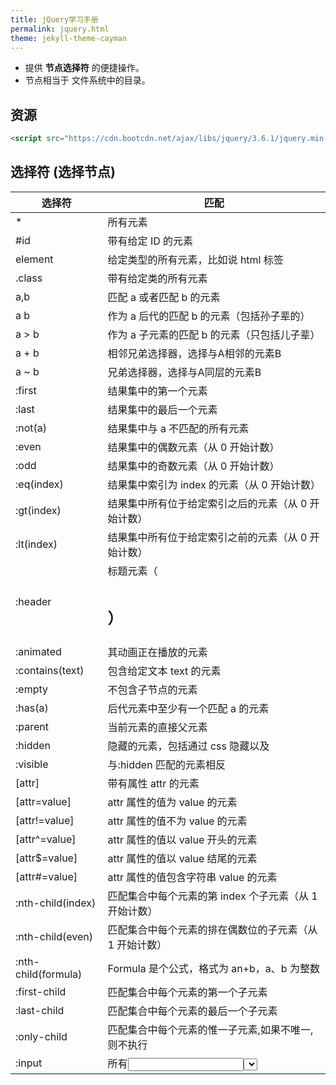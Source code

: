 ```yaml
---
title: jQuery学习手册
permalink: jquery.html
theme: jekyll-theme-cayman
---
```


- 提供 **节点选择符** 的便捷操作。
- 节点相当于 文件系统中的目录。 

## 资源

```html
<script src="https://cdn.bootcdn.net/ajax/libs/jquery/3.6.1/jquery.min.js"></script>
```

## 选择符 (选择节点)

   | 选择符              | 匹配                                                     |
   |----------------------|-------------------------------------------------|
   | *                   | 所有元素                                                 |
   | #id                 | 带有给定 ID 的元素                                       |
   | element             | 给定类型的所有元素，比如说 html 标签                     |
   | .class              | 带有给定类的所有元素                                     |
   | a,b                 | 匹配 a 或者匹配 b 的元素                                 |
   | a b                 | 作为 a 后代的匹配 b 的元素（包括孙子辈的）               |
   | a > b               | 作为 a 子元素的匹配 b 的元素（只包括儿子辈）             |
   | a + b               | 相邻兄弟选择器，选择与A相邻的元素B            |
   | a ~ b               | 兄弟选择器，选择与A同层的元素B  |
   | :first              | 结果集中的第一个元素                                     |
   | :last               | 结果集中的最后一个元素                                   |
   | :not(a)             | 结果集中与 a 不匹配的所有元素                            |
   | :even               | 结果集中的偶数元素（从 0 开始计数）                      |
   | :odd                | 结果集中的奇数元素（从 0 开始计数）                      |
   | :eq(index)          | 结果集中索引为 index 的元素（从 0 开始计数）             |
   | :gt(index)          | 结果集中所有位于给定索引之后的元素（从 0 开始计数）      |
   | :lt(index)          | 结果集中所有位于给定索引之前的元素（从 0 开始计数）      |
   | :header            | 标题元素（<h1><h2>）                                     |
   | :animated          | 其动画正在播放的元素                                     |
   | :contains(text)    | 包含给定文本 text 的元素                                 |
   | :empty              | 不包含子节点的元素                                       |
   | :has(a)             | 后代元素中至少有一个匹配 a 的元素                        |
   | :parent             | 当前元素的直接父元素                                     |
   | :hidden             | 隐藏的元素，包括通过 css 隐藏以及<input type="hidden" /> |
   | :visible            | 与:hidden 匹配的元素相反                                |
   | [attr]              | 带有属性 attr 的元素                                     |
   | [attr=value]        | attr 属性的值为 value 的元素                             |
   | [attr!=value]       | attr 属性的值不为 value 的元素                           |
   | [attr^=value]       | attr 属性的值以 value 开头的元素                         |
   | [attr$=value]       | attr 属性的值以 value 结尾的元素                         |
   | [attr#=value]       | attr 属性的值包含字符串 value 的元素                     |
   | :nth-child(index)   | 匹配集合中每个元素的第 index 个子元素（从 1 开始计数）   |
   | :nth-child(even)    | 匹配集合中每个元素的排在偶数位的子元素（从 1 开始计数）  |
   | :nth-child(formula) | Formula 是个公式，格式为 an+b，a、b 为整数               |
   | :first-child        | 匹配集合中每个元素的第一个子元素                         |
   | :last-child         | 匹配集合中每个元素的最后一个子元素                       |
   | :only-child         | 匹配集合中每个元素的惟一子元素,如果不唯一,则不执行       |
   | :input              | 所有<input><select><textarea>和<button>元素              |
   | :text               | Type＝“text”的<input>元素                              |
   | :password           | Type＝“password”的<input>元素                          |
   | :radio              | Type=“radio”的<input>元素                              |
   | :checkbox           | Type＝“checkbox”的<input>元素                          |
   | :submit             | Type＝“submit”的<input>元素                            |
   | :image              | Type＝“image”的<input>元素                             |
   | :reset              | Type＝“reset”的<input>元素                             |
   | :button             | Type＝“button”的<input>元素及<button>元素              |
   | :file               | Type＝“file”的<input>元素                              |
   | :enabled            | 启用的表单元素                                           |
   | :disabled           | 禁用的表单元素                                           |
   | :checked            | 选中的复选框和单选按钮元素                               |
   | :selected           | 选中的<option>元素                                       |
  
## 事件

### 绑定事件
  ``` js
       $('input').bind(
           'click change'， //同时绑定click和change事件  
           function(){
               alert('Hello');
           }
       );
   ```

### 让事件运行一次 one
- 非按钮对象

   ``` js
     $("p").one("click"， function(){
         alert("Hello"); //只运行一次，以后的点击不会运行
     });
   ```

  ### .unbind 解除事件绑定

   ``` js
   $('p').unbind('click'); 
   ```


### 事件属性

   - event.pageX 事件发生时，鼠标距离网页左上角的水平距离
   - event.pageY 事件发生时，鼠标距离网页左上角的垂直距离
   - event.type 事件的类型(比如 click)
   - event.which 按下了哪一个键
   - event.data 在事件对象上绑定数据，然后传入事件处理函数
   - event.target 事件针对的网页元素
   - event.preventDefault() 阻止事件的默认行为(比如点击链接，会自动打开新页面)
   - event.stopPropagation() 停止事件向上层元素冒泡

     在事件处理函数中，可以用 this 关键字，返回事件针对的 DOM 元素：

     ``` js
       $('a').click(function(){  
           if ($(this).attr('href').match('evil')){//如果确认为有害链接
               e.preventDefault(); //阻止打开
               $(this).addClass('evil'); //加上表示有害的class
           }  
       });  
     ```
     有两种方法，可以自动触发一个事件。一种是直接使用事件函数，另一种是使用.trigger()或.triggerHandler()。

     ``` js
       $('a').click();
       $('a').trigger('click');
     ```


##  效果
   jQuery 允许对象呈现某些特殊效果。

   ``` js
     $('h1').show(); //展现一个h1标题 
   ```
   除了.show()和.hide()，所有其他特效的默认执行时间都是 400ms(毫秒)，但是你可以改变这个设置。

   ``` js
     $('h1').fadeIn(300); // 300毫秒内淡入  
     $('h1').fadeOut('slow'); //缓慢地淡出 
   ```

   在特效结束后，可以指定执行某个函数。

   ``` js
     $('p').fadeOut(300, function(){$(this).remove(); }); 
   ```

   更复杂的特效，可以用.animate()自定义。

   ``` js
     $('div').animate(
  {
      left : "+=50"，//不断右移
      opacity : 0.25 //指定透明度
  },
  300,// 持续时间
  function(){ alert('done!'); }//回调函数
     ); 
   ```

   - .stop()和.delay()用来停止或延缓特效的执行。
   - $.fx.off 如果设置为 true，则关闭所有网页特效。

## AJax

### $.ajax

``` js
    $(function(){
        //请求参数
        var list = {};
        $.ajax({
            //请求方式
            type : "POST",
            //请求的媒体类型
            contentType: "application/json;charset=UTF-8",
            //请求地址
            url : "http://127.0.0.1/admin/list/",
            data : JSON.stringify(list),
            success : function(result) {},
            //请求失败，包含具体的错误信息
            error : function(e){}
        });
    });
```
     
可选字段：
 1. url：链接地址，字符串表示
 2. data：需发送到服务器的数据，GET与POST都可以，格式为{A: '...', B: '...'}
 3. type："POST" 或 "GET"，请求类型
 4. timeout：请求超时时间，单位为毫秒，数值表示
 5. cache：是否缓存请求结果，bool表示
 6. contentType：内容类型，默认为"application/x-www-form-urlencoded"
 7. dataType：服务器响应的数据类型，字符串表示；当填写为json时，回调函数中无需再对数据反序列化为json
 8. success：请求成功后，服务器回调的函数
 9. error：请求失败后，服务器回调的函数
 10. complete：请求完成后调用的函数，无论请求是成功还是失败，都会调用该函数；如果设置了success与error函数，则该函数在它们之后被调用
 11. async：是否异步处理，bool表示，默认为true；设置该值为false后，JS不会向下执行，而是原地等待服务器返回数据，并完成相应的回调函数后，再向下执行
 12. username：访问认证请求中携带的用户名，字符串表示
 13. password：返回认证请求中携带的密码，字符串表示

### $.post
    形式：$.post(url, data, func, dataType);
    
    ``` js
    $.post(
    "/greet",
    {name: 'Brad'},
    function(data) {
        ...
    },
    "json"
);
    ```

### $.get()
    形式：$.get(url, data, func, dataType);

### $.getJSON()
    形式：$.getJSON(url, data, func);

### $.load()
    形式：$.load(url, data, func);
    其中data如果存在则使用POST方式发送请求，不存在则使用GET方式发送请求。

### $(selector).serialize()


# [[http://jquery.cuishifeng.cn/index.html][速查表]]

## 遍历方法

   | 遍历方法              | 返回值的 jQuery 对象包含                                     |
   |-----------------------|--------------------------------------------------------------|
   | .filter(selector)     | 与给定的选择符匹配的选中元素, !注意, 是选中的集合中再filter                                |
   | .filter(callback)     | 回调函数 callback 返回 true 的选中元素                       |
   | .eq(index)            | 从 0 开始计数的第 index 个选中元素                           |
   | .slice(start,[end])   | 从 0 开始计数的给定范围的选中元素                            |
   | .not(selector)        | 与给定的选择符不匹配的选中元素                               |
   | .add(selector)        | 选中元素再加上与给定选择符匹配的元素                         |
   | .find(selector)       | 与给定选择符匹配的后代元素                                   |
   | .contents             | 子节点，包括文本节点                                         |
   | .children([selector]) | 匹配选择符的子节点                                           |
   | .next([selector])     | 每个选中元素的下一个匹配选择符的同辈元素                     |
   | .nextAll([selector])  | 每个选中元素之后的所有匹配选择符的同辈元素                   |
   | .prev([selector])     | 每个选中元素的上一个匹配选择符的同辈元素                     |
   | .prevAll([selector])  | 每个选中元素之后的所有匹配选择符的同辈元素                   |
   | .siblings([selector]) | 匹配选择符的所有同辈元素                                     |
   | .parent([selector])   | 每个选中元素的匹配选择符的父元素                             |
   | .parents([selector])  | 每个选中元素的匹配选择符的所有祖先元素                       |
   | .offsetParent()       | 第一个选中元素被定位的父元素(用 relative 或者 absolute 定位) |
   | .andSelf()            | 选中元素再加上内部 jQuery 栈中之前选中的元素                 |
   | .end()                | 内部 jQuery 栈中之前选中的元素                               |
   | .map(callback)        | 对每个选中元素调用回调函数 callback 之后的结果               |

## 事件方法

   | 事件方法                     | 说明                                                       |
   | .ready(fun)                  | 绑定在 DOM 和 CSS 完全加载后调用的处理程序 fun             |
   | .bind(type,[data],fun)       | 绑定在给定类型的事件 type 发送到元素时调用的处理程序 fun   |
   | .one(type,[data],fun)        | fun 方法只执行一次                                         |
   | .unbind(type,[fun])          | 解除元素上绑定的处理程序                                   |
   | .live(type,fun)              | 绑定当给定事件发送到元素后调用的处理程序，动态生成使用这个 |
   | .die(type,[fun])             | 移除前面通过 live()绑定到元素上的处理程序                  |
   | .blur(fun)                   | 失去焦点事件                                               |
   | .change(fun)                 | 当前值改变事件                                             |
   | .click(fun)                  | 点击事件                                                   |
   | .dbclick(fun)                | 双击事件                                                   |
   | .error(fun)                  | 错误事件                                                   |
   | .focus(fun)                  | 获取键盘焦点事件                                           |
   | .keydown(fun)                | 获取键盘焦点且有键被按下事件                               |
   | .keypress(fun)               | 获取键盘焦点且有按键事件发生事件                           |
   | .keyup(fun)                  | 获取键盘焦点且有键被释放事件                               |
   | .load(fun)                   | 元素加载完成事件                                           |
   | .mousedown(fun)              | 按下鼠标键事件                                             |
   | .mouseenter(fun)             | 鼠标指针进入元素事件，不受事件冒泡影响                     |
   | .mouseleave(fun)             | 鼠标指针离开元素事件，不受事件冒泡影响                     |
   | .mousemove(fun)              | 移动鼠标指针事件                                           |
   | .mouseout(fun)               | 鼠标指针离开事件                                           |
   | .mouseover(fun)              | 鼠标指针进入事件                                           |
   | .mouseup(fun)                | 鼠标指针释放事件                                           |
   | .resize(fun)                 | 调整元素大小事件                                           |
   | .scroll(fun)                 | 元素滚动位置改变事件                                       |
   | .select(fun)                 | 文本被选中事件                                             |
   | .submit(fun)                 | 提交事件                                                   |
   | .unload(fun)                 | 元素从内存被卸载后调用事件                                 |
   | .hover(enter,leave)          | 进入执行 enter，离开执行 leave                             |
   | .toggle(fun1,fun2)           | 顺序执行事件，来回循环                                     |
   | .trigger(type,[data])        | 触发元素事件，并执行该事件默认操作                         |
   | .triggerHandler(type,[data]) | 触发元素事件，不执行该事件默认操作                         |
   | .blur()                      | 触发 blur 事件，下面道理一样，方法变动                     |
   | .change()                    |                                                            |
   | .click()                     | ...                                                        |
   | .dbclick()                   | ...                                                        |
   | .error()                     | ...                                                        |
   | .focus()                     | ...                                                        |
   | .keydown()                   | ...                                                        |
   | .keypress()                  | ...                                                        |
   | .keyup()                     | ...                                                        |
   | .select()                    | ...                                                        |
   | .submit()                    | ...                                                        |
## 效果方法

   | 效果方法                          | 说明                                 |
   | .show()                           | 显示                                 |
   | .hide()                           | 隐藏                                 |
   | .show(speed,[callback])           | 显示速度                             |
   | .hide(speed,[callback])           | 隐藏速度                             |
   | .toggle(speed,[callback])         | 显示或者隐藏                         |
   | .slideDown(speed,[callback])      | 滑入显示                             |
   | .slideUp(speed,[callback])        | 滑出显示                             |
   | .slideToggle(speed,[callback])    | 滑动显示或者隐藏                     |
   | .fadeIn(speed,[callback])         | 淡入显示                             |
   | .fadeOut(speed,[callback])        | 淡入隐藏                             |
   | .fadeTo(speed,opacity,[callback]) | 匹配调整元素的不透明度               |
   | .animate(attr,[speed],[easing])   | 针对指定的 css 属性执行自定义动画    |
   | .animate(attr,options)            | 动画队列                             |
   | .stop([clearQueue],[jumpToEnd])   | 停止当前播放动画，然后启动排列的动画 |
   | .queue()                          | 取得第一个匹配元素上的动画队列       |
   | .queue(callback)                  | 动画队列最后添加函数                 |
   | .queue(newQueue)                  | 新队列替换原队列                     |
   | .dequeue()                        | 执行队列中的下一个动画               |

## 方法                        
   | 方法                        | 说明                                                          |
   | .attr(key)                  | 获取属性 key 的值                                             |
   | .attr(key,value)            | 设置属性 key 的值为 value                                     |
   | .attr(key,fun)              | 设置属性 key 的值为 fun 函数的返回值                          |
   | .attr(map)                  | 根据传入的键值对参数设置属性的值                              |
   | .removeAttr(key)            | 移除属性 key                                                  |
   | .addClass(class)            | 添加 css 样式                                                 |
   | .removeClass(class)         | 移除 css 样式                                                 |
   | .toggleClass(class)         | 不存在就添加，存在就删除 css                                  |
   | .hasClass(class)            | 匹配元素至少有一个包含传入的类，就返回 true                   |
   | .html()                     | 取得第一个匹配元素的 html 内容                                |
   | .html(value)                | 将每个匹配元素的 html 内容设置为传入的 value                  |
   | .text()                     | 取得所有匹配元素的文本内容，返回一个字符串                    |
   | .text(value)                | 设置每个匹配元素的文本内容为 value                            |
   | .val()                      | 取得第一个匹配元素的 value 属性的值                           |
   | .val(value)                 | 设置每个匹配元素的 value 属性值为传入的 value                 |
   | .css(key)                   | 取得 css 属性的 key 的值                                      |
   | .css(key,value)             | 设置 css 属性的 key 值为传入的 value                          |
   | .css(map)                   | 根据传入的键值对参数设置 css 属性的值                         |
   | .offset()                   | 取得第一个匹配元素相对于适口的上左坐标值（单位为像素）        |
   | .position()                 | 取得第一个匹配元素相对于.offsetParent()返回元素的上、左坐标值 |
   | .scrollTop()                | 取得第一个匹配元素的垂直滚动位置                              |
   | .scrollTop(value)           | 设置每个匹配元素的垂直滚动位置为传入的 vlaue                  |
   | .scrollLeft()               | 取得第一个匹配元素的水平滚动位置                              |
   | .scrollLeft(value)          | 设置每个匹配元素的水平滚动位置为传入的 vlaue                  |
   | .height()                   | 取得第一个匹配元素的高度                                      |
   | .height(value)              | 设置每个匹配元素的高度为传入的 value                          |
   | .width()                    | 取得第一个匹配元素的宽度                                      |
   | .width(value)               | 设置每个匹配元素的宽度为传入的 value                          |
   | .innerHeight()              | 取得第一个匹配元素的包含内边距但不包含边框的高度              |
   | .innerWidth()               | 取得第一个匹配元素的包含内边距但不包含边框的宽度              |
   | .outerHeight(includeMargin) | 取得第一个匹配元素的包含内边距、边框及可选的外边距的高度      |
   | .outWidth(includeMargin)    | 取得第一个匹配元素的包含内边距、边框及可选的外边距的宽度      |
   | .append(content)            | 在每个匹配元素内部的末尾插入 content                          |
   | .appendTo(selector)         | 将匹配的元素插入到 selector 选择符匹配的元素内部的末尾        |
   | .prepend(content)           | 在每个匹配元素内部的开头插入 content                          |
   | .prependTo(selector)        | 将匹配的元素插入到 selector 选择符匹配的元素内部的开头        |
   | .after(content)             | 在每个匹配元素的后面插入 content                              |
   | .insertAfter(selector)      | 将匹配元素插入到 selector 选择符匹配的元素的后面              |
   | .before(content)            | 在每个匹配元素的前面插入 content                              |
   | .insertBefore(selector)     | 将匹配元素插入到 selector 选择符匹配的元素的前面              |
   | .wrap(content)              | 将匹配的每个元素包装在 content 中                             |
   | .wrapAll(content)           | 将匹配的所有元素作为一个单元包装在 content 中                 |
   | .wrapInner(content)         | 将匹配的每个元素内部的内容包装在 content 中                   |
   | .replaceWith(content)       | 将匹配的元素替换成 content                                    |
   | .replaceAll(selector)       | 将 selector 选择符匹配的元素替换成匹配的元素                  |
   | .empty()                    | 移除每个匹配元素的子节点                                      |
   | .remove([selector])         | 从 dom 中移除匹配的节点，可以通过 selector 筛选               |
   | .clone([withHandlers])      | 返回所有匹配元素的副本                                        |
   | .data(key)                  | 取得与第一个匹配元素关联的 key 键的数据项                     |
   | .data(key,value)            | 设置与每个匹配元素关联的 key 键的数据项为 value               |
   | .removeData(key)            | 移除与每个匹配元素关联的 key 键的数据项                       |

prop() 方法应该用于检索属性值，例如 DOM 属性（如 selectedIndex, tagName, nodeName, nodeType, ownerDocument, defaultChecked, 和 defaultSelected）

提示：如需检索 HTML 属性，请使用 attr() 方法代替。
提示：如需移除属性，请使用 removeProp() 方法。



## AJAX方法
   | AJAX 方法                                  | 说明                                                    |
   | $.ajax(options)                            | 使用传入的 options 生成一次 ajax 请求                   |
   | .load(url,[data],[callback])               | 向传入的 url 生成一次 ajax 请求，然后将响应放入匹配元素 |
   | $.get(url,[data],[callback],[returnType])  | 使用 get 方法向传入的 url 生成一次 ajax 请求            |
   | $.getJSON(url,[data],[callback])           | 向传入的 url 生成一次请求，将响应作为 json 数据结构解析 |
   | $.getScript(url,[callback])                | 向传入的 url 生成一次请求，将响应作为 js 脚本执行       |
   | $.post(url,[data],[callback],[returnType]) | 使用 post 方法向传入的 url 生成一次 ajax 请求           |
   | .ajaxComplete(handler)                     | 绑定当任意 ajax 事务完成后调用 fun                      |
   | .ajaxError(handler)                        | 绑定当任意 ajax 事务发生错误时调用 fun                  |
   | .ajaxSend(handler)                         | 绑定当任意 ajax 事务开始时调用 fun                      |
   | .ajaxStart(handler)                        | 绑定当任意 ajax 事务开始没有其他事务还在活动时调用 fun  |
   | .ajaxStop(handler)                         | 绑定当任意 ajax 事务结束没有其他事务还在活动时调用 fun  |
   | .ajaxSuccess(handler)                      | 绑定当任意 ajax 事务成功完成时调用的程序                |
   | $.ajaxSetup(options)                       | 为后续的 ajax 事务设置默认选项                          |
   | .serialize()                               | 将一组表单控件的值编码为一个查询字符串                  |
   | .serializeArray()                          | 将一组表单控件的值编码为一个 json 数据结构              |
   | $.param(map)                               | 将任意值的映射编码为一个查询字符串                      |
## 方法或属性                     

   | 方法或属性                    | 说明                                                   |
   | $.support                     | 返回一个属性的映射，表示浏览器是否支持各种特性和标准   |
   | $.each(collection,callback)   | 迭代遍历集合，针对集合中的每一项执行回调函数           |
   | $.extend(target,addition,...) | 扩展 target 对象，即将后面传入对象的属性添加入这个对象 |
   | $.makeArray(object)           | 将对象转换为一个数组                                   |
   | $.map(array,callback)         | 针对数组中每一项执行回调函数，返回新数组               |
   | $.inArray(value,array)        | 确定数组 array 中是否包含值 value                      |
   | $.merge(array1,array2)        | 合并两个数组                                           |
   | $.unique(array)               | 从数组中移除重复的 dom 元素                            |
   | $.isFunction(object)          | 确定对象是否一个函数                                   |
   | $.trim(String)                | 从字符串末尾移除空白符                                 |
   | $.noConflict([extreme])       | 让渡$符号使用权，恢复使用 jquery 标识符                |
   | .hasClass(className)          | 确定匹配元素是否包含给定的类                           |
   | .is(selector)                 | 确定是否有匹配元素与给定的选择符表达式匹配             |
   | .each(callback)               | 迭代遍历匹配元素，针对每个元素执行回调函数             |
   | .length                       | 取得匹配元素的个数                                     |
   | .get()                        | 取得与匹配元素对应的 dom 节点的数组                    |
   | .get(index)                   | 取得匹配元素中与传入的索引值对应的 dom 节点            |
   | .index(element)               | 取得给定 dom 节点在匹配元素集合中的索引值              |

``` js
  $.each([52, 97], function(index, value) {
        alert(index + ': ' + value);
    });
```

## 获取表单数据
``` js 
 var form = new FormData();
  form.append("username","zxj");
  form.append("password",123456);
```

还能提交文件

``` js  
var form = new FormData(document.getElementById("tf"));

$('#formAddHandlingFee').serialize()
```

## ajax 提交事件

``` js 
        //ajax提交form表单的方式
        $('#formAddHandlingFee').submit(function() {
            var AjaxURL= "../OrderManagement/AjaxModifyOrderService.aspx";      
            alert($('#formAddHandlingFee').serialize());
                $.ajax({
                    type: "POST",
                    dataType: "html",
                    url: AjaxURL + '?Action=' + 'SubmitHandlingFee' + '&OrderNumber=' + $.trim($("#<%=this.txtOrderNumber.ClientID %>").val()),
                    data: $('#formAddHandlingFee').serialize(),
                    success: function (data) {
                        var strresult=data;
                        alert(strresult);
                        //加载最大可退金额
                        $("#spanMaxAmount").html(strresult);
                    },
                    error: function(data) {
                        alert("error:"+data.responseText);
                     }
                });

               //非常重要
               return false;
        }

    );
```
## 获取文件上传内容
``` js
$("#fileUpload").change(function () {
    console.log($("#fileUpload")[0].files);
});

```

## ajax 文件上传

>form 表单需要设置 enctype="multipart/form-data" 属性

### 单个文件的上传
注意：ajax实现文件上传的话用到的是：绝对路径

``` html
<!DOCTYPE html> 
<html> 
<head lang="en"> 
 <meta charset="UTF-8"> 
 <script src="https://cdn.bootcss.com/jquery/1.10.2/jquery.min.js"></script> 
</head> 
<body> 
       <form id="uploadForm" enctype="multipart/form-data"> 
             文件:<input id="file" type="file" name="file"/> 
       </form> 
            <button id="upload">上传文件</button> 
</body> 
      <script type="text/javascript"> 
             $(function () { 
               $("#upload").click(function () { 
               var formData = new FormData($('#uploadForm')[0]); 
                $.ajax({ 
                type: 'post', 
                url: "http://192.168.1.101:8080/springbootdemo/file/upload", //上传文件的请求路径必须是绝对路劲
                data: formData, 
                cache: false, 
                processData: false, 
                contentType: false, 
            }).success(function (data) { 
                alert(data); 
           }).error(function () { 
                alert("上传失败"); 
       }); 
    }); 
 }); 
</script> 
</html>
```

### Ajax实现多文件的上传 
这个是多选上传，关键是multiple="multiple"这个属性，另外使用的接口也是多文件上传的接口

    ``` html
<!DOCTYPE html> 
<html> 
<head lang="en"> 
 <meta charset="UTF-8"> 
 <script src="https://cdn.bootcss.com/jquery/1.10.2/jquery.min.js"></script> 
 <title></title> 
</head> 
<body> 
        <form id="uploadForm" enctype="multipart/form-data"> 
             文件:<input type="file" name="file" multiple="multiple"/><br> 
        </form> 
            <button id="upload">上传文件</button> 
</body> 
<script type="text/javascript"> 
         $(function () { 
             $("#upload").click(function () { 
              var formData = new FormData($('#uploadForm')[0]); 
          $.ajax({ 
          type: 'post', 
              url: "http://192.168.1.101:8080/springbootdemo/file/uploadFiles", 
              data: formData, 
              cache: false, 
              processData: false, 
              contentType: false, 
         }).success(function (data) { 
            alert(data); 
         }).error(function () { 
             alert("上传失败"); 
          }); 
     }); 
 }); 
</script> 
</html>
```



# 最佳实践

## 基础
jQuery.parent(expr)，找父亲节点，可以传入expr进行过滤，比如$("span").parent()或者$("span").parent(".class")
jQuery.parents(expr)，类似于jQuery.parents(expr),但是是查找所有祖先元素，不限于父元素
jQuery.children(expr)，返回所有子节点，这个方法只会返回直接的孩子节点，不会返回所有的子孙节点
jQuery.contents()，返回下面的所有内容，包括节点和文本。这个方法和children()的区别就在于，包括空白文本，也会被作为一个jQuery对象返回，children()则只会返回节点
jQuery.prev()，返回上一个兄弟节点，不是所有的兄弟节点
jQuery.prevAll()，返回所有之前的兄弟节点
jQuery.next()，返回下一个兄弟节点，不是所有的兄弟节点
jQuery.nextAll()，返回所有之后的兄弟节点
jQuery.siblings()，返回兄弟姐妹节点，不分前后
jQuery.find(expr)，跟jQuery.filter(expr)完全不一样：
jQuery.filter()，是从初始的jQuery对象集合中筛选出一部分，而
jQuery.find()，的返回结果，不会有初始集合中的内容，比如$("p").find("span")，是从<p>元素开始找<span>，等同于$("p span")


## jQuery 对象转换为DOM对象

   ``` js
     var $v =$("#v");    //jQuery 对象
     var v=$v[0];       //DOM 对象 
     var v=$v.get(0);   //DOM 对象 
   ```
   
## jQuery获取和设置checkbox的checked属性小结

在jquery里，有两种操作元素属性的方法，一种是attr()，另一种是prop()。

attr()的属性在页面首次加载时就确定。当页面初始状态checkbox没有选中，

("#cb1").attr("checked")为undefined，点击选中后，还是undefined，不管选中与否
(“#cb1”).attr(“checked”)始终都是undefined；当页面初试状态checkbox选中，
$(“#cb1”).attr(“checked”)为checked，之后取消选中还是checked。

prop()方法随checked属性改变而改变，选中时为true，为选中时为false。

最后，总结下获取和设置checked属性的方法。

得到选中属性
``` js
$("#id").prop("checked")
$("#id").get(0).checked)
document.getElementById("#id").checked
$("#id").is(":checked")
```

设置选中
```js
$("#id").prop("checked",true)
$("#id").get(0).checked = true
document.getElementById("#id").checked = true
```

## 4. 使用 jQuery 切换样式
``` js
     //Look for the media-type you wish to switch then set the href to your new style sheet  
     $('link[media='screen']').attr('href', 'Alternative.css');
```
    
## 5. 限制选择的区域
   ``` html
     <ul id="shopping_cart_items">  
       <li>  
         <input value="Item-X" name="item" class="is_in_stock" type="radio"> Item X</li>  
       <li>  
         <input value="Item-Y" name="item" class="3-5_days" type="radio"> Item Y</li>  
       <li>  
         <input value="Item-Z" name="item" class="unknown" type="radio"> Item Z</li>  
     </ul>
   #+end_src
   ``` js
     //Where possible, pre-fix your class names with a tag name  
     //so that jQuery doesn't have to spend more time searching  
     //for the element you're after. Also remember that anything  
     //you can do to be more specific about where the element is  
     //on your page will cut down on execution/search times  
     var in_stock = $('#shopping_cart_items input.is_in_stock');
   #+end_src
     
## 6. 如何正确使用 ToggleClass
``` js
     //Toggle class allows you to add or remove a class  
     //from an element depending on the presence of that  
     //class. Where some developers would use:  
     a.hasClass('blueButton') ? a.removeClass('blueButton') : a.addClass('blueButton');  
     //toggleClass allows you to easily do this using  
     a.toggleClass('blueButton');
```
     
## 7. 设置 IE 指定的功能
   ``` js
     if ($.browser.msie) { // Internet Explorer is a sadist. }
   ```
    
## 8. 使用 jQuery 来替换一个元素
   ``` js
     $('#thatdiv').replaceWith('fnuh');
   ```
## 9. 验证一个元素是否为空
   ``` js
     if ($('#keks').html()) { //Nothing found ;}
   ```
## 10. 在无序的 set 中查找一个元素的索引
   ``` js
     $("ul > li").click(function () {  
         var index = $(this).prevAll().length;  
     });
   ```
## 14. 使用过滤器过滤多属性
   ``` js
     var elements = $('#someid input[type=sometype][value=somevalue]').get();
   ```
## 15. 使用 jQuery 预加载图片
   ``` js
     jQuery.preloadImages = function() { for(var i = 0; i').attr('src', arguments[i]); } };  
     // Usage $.preloadImages('image1.gif', '/path/to/image2.png', 'some/image3.jpg');
   ```
## 16. 设置任何匹配一个选择器的事件处理程序
   ``` js
     $('button.someClass').live('click', someFunction);
     //Note that in jQuery 1.4.2, the delegate and undelegate options have been
     //introduced to replace live as they offer better support for context
     //For example, in terms of a table where before you would use..
     // .live()
     $("table").each(function(){
         $("td", this).live("hover", function(){
             $(this).toggleClass("hover");
         });
     });
     //Now use..
     $("table").delegate("td", "hover", function(){
         $(this).toggleClass("hover");
     });
   ```
## 17. 找到被选择到的选项(option)元素
   ``` js
     $('#someElement').find('option:selected');
   ```
## 18. 隐藏包含特定值的元素
   ``` js
     $("p.value:contains('thetextvalue')").hide();
   ```
## 19. 自动的滚动到页面特定区域
   ``` js
     jQuery.fn.autoscroll = function(selector) {
         $('html,body').animate(
             {scrollTop: $(selector).offset().top},
             500
         );
     }
     //Then to scroll to the class/area you wish to get to like this:
     $('.area_name').autoscroll();
   ```
## 20. 检测各种浏览器
   ``` js
     Detect Safari (if( $.browser.safari)),
     Detect IE6 and over (if ($.browser.msie && $.browser.version > 6 )),
     Detect IE6 and below (if ($.browser.msie && $.browser.version <= 6 )),
     Detect FireFox 2 and above (if ($.browser.mozilla && $.browser.version >= '1.8' ))
   ```
## 21. 替换字符串中的单词
   ``` js
     var el = $('#id');
     el.html(el.html().replace(/word/ig, ''));
   ```
## 22. 关闭右键的菜单
   ``` js
     $(document).bind('contextmenu',function(e){ return false; });
   ```
## 23. 定义一个定制的选择器
   ``` js
     $.expr[':'].mycustomselector = function(element, index, meta, stack){
         // element- is a DOM element
         // index - the current loop index in stack
         // meta - meta data about your selector
         // stack - stack of all elements to loop
         // Return true to include current element
         // Return false to explude current element
     };
     // Custom Selector usage:
     $('.someClasses:test').doSomething();
   ```
## 25. 使用 jQuery 判断鼠标的左右键点击
``` js
     $("#someelement").live('click', function(e) {
         if( (!$.browser.msie && e.button == 0) || ($.browser.msie && e.button == 1) ) {
             alert("Left Mouse Button Clicked");
         }
         else if(e.button == 2)
             alert("Right Mouse Button Clicked");
     });
```
## 26. 显示或者删除输入框的缺省值
``` js
     //This snippet will show you how to keep a default value
     //in a text input field for when a user hasn't entered in
     //a value to replace it
     swap_val = [];
     $(".swap").each(function(i){
         swap_val[i] = $(this).val();
         $(this).focusin(function(){
             if ($(this).val() == swap_val[i]) {
                 $(this).val("");
             }
         }).focusout(function(){
             if ($.trim($(this).val()) == "") {
                 $(this).val(swap_val[i]);
             }
         });
     });
```

   <input class="swap" type="text" value="Enter Username here.." />
## 27. 指定时间后自动隐藏或者关闭元素(1.4 支持）
   ``` js
     //Here's how we used to do it in 1.3.2 using setTimeout
     setTimeout(function() {
         $('.mydiv').hide('blind', {}, 500)
     }, 5000);
     //And here's how you can do it with 1.4 using the delay() feature (this is a lot like sleep)
     $(".mydiv").delay(5000).hide('blind', {}, 500);
   ```
## 28. 动态创建元素到 DOM
   ``` js
     var newgbin1Div = $('');
     newgbin1Div.attr('id','gbin1.com').appendTo('body');
   ```
## 29. 限制 textarea 的字符数量
   ``` js
     jQuery.fn.maxLength = function(max){
         this.each(function(){
             var type = this.tagName.toLowerCase();
             var inputType = this.type? this.type.toLowerCase() : null;
             if(type == "input" && inputType == "text" || inputType == "password"){
                 //Apply the standard maxLength
                 this.maxLength = max;
             }
             else if(type == "textarea"){
                 this.onkeypress = function(e){
                     var ob = e || event;
                     var keyCode = ob.keyCode;
                     var hasSelection = document.selection? document.selection.createRange().text.length > 0 : this.selectionStart != this.selectionEnd;
                     return !(this.value.length >= max && (keyCode > 50 || keyCode == 32 || keyCode == 0 || keyCode == 13) && !ob.ctrlKey && !ob.altKey && !hasSelection);
                 };
                 this.onkeyup = function(){
                     if(this.value.length > max){
                         this.value = this.value.substring(0,max);
                     }
                 };
             }
         });
     };
     //Usage:
     $('#gbin1textarea').maxLength(500);
   ```
## 30. 为函数创建一个基本测试用例
   ``` js
     //Separate tests into modules.
     module("Module B");
     test("some other gbin1.com test", function() {
         //Specify how many assertions are expected to run within a test.
         expect(2);
         //A comparison assertion, equivalent to JUnit's assertEquals.
         equals( true, false, "failing test" );
         equals( true, true, "passing test" );
     });
   ```
## 31. 使用 jQuery 克隆元素
   ``` js
     var cloned = $('#gbin1div').clone();
   ```
## 32. 测试一个元素在 jQuery 中是否可见
   ``` js
     if($(element).is(':visible') == 'true') { //The element is Visible }
   ```
## 33. 元素屏幕居中
   ``` js
     jQuery.fn.center = function () {
         this.css('position','absolute');
         this.css('top', ( $(window).height() - this.height() ) / +$(window).scrollTop() + 'px');
         this.css('left', ( $(window).width() - this.width() ) / 2+$(window).scrollLeft() + 'px');return this;
     }
     //Use the above function as: $('#gbin1div').center();
     34. 使用特定名字的元素对应的值生成一个数组
     var arrInputValues = new Array();
     $("input[name='table[]']").each(function(){
         arrInputValues.push($(this).val());
     });
   ```
## 35. 剔除元素中的 HTML
   ``` js
     (function($) {
         $.fn.stripHtml = function() {
             var regexp = /<("[^"]#"|'[^']#'|[^'">])#>/gi;
             this.each(function() {
                 $(this).html(
                     $(this).html().replace(regexp,"")
                 );
             });
             return $(this);
         }
     })(jQuery);
     //usage:
     $('p').stripHtml();
   ```
## 36. 使用 closest 来得到父元素
   ``` js
     $('#searchBox').closest('div');
   ```
## 37. 使用 firebug 来记录 jQuery 事件
   ``` js
     // Allows chainable logging
     // Usage: $('#someDiv').hide().log('div hidden').addClass('someClass');
     jQuery.log = jQuery.fn.log = function (msg) {
         if (console){
             console.log("%s: %o", msg, this);
         }
         return this;
     };
   ```
## 38. 点击链接强制弹出新窗口
   ``` js
     jQuery('a.popup').live('click', function(){
         newwindow=window.open($(this).attr('href'),'','height=200,width=150');
         if (window.focus) {newwindow.focus()}
         return false;
     });
   ```
## 39. 点击链接强制打开新标签页
   ``` js
     jQuery('a.newTab').live('click', function(){
         newwindow=window.open($(this).href);
         jQuery(this).target = "_blank";
         return false;
     });
   ```
## 40. 使用 siblings()来处理同类元素
   ``` js
     // Rather than doing this
     $('#nav li').click(function(){
         $('#nav li').removeClass('active');
         $(this).addClass('active');
     });
     // Do this instead
     $('#nav li').click(function(){
         $(this).addClass('active').siblings().removeClass('active');
     });
   ```
## 41. 选择或者不选页面上全部复选框
   ``` js
     var tog = false; // or true if they are checked on load
     $('a').click(function() {
         $("input[type=checkbox]").attr("checked",!tog);
         tog = !tog;
     });
   ```
## 42. 基于输入文字过滤页面元素
   ``` js
     //If the value of the element matches that of the entered text
     //it will be returned
     $('.gbin1Class').filter(function() {
         return $(this).attr('value') == $('input#gbin1Id').val() ;
     })
   ```
## 43. 取得鼠标的 X 和 Y 坐标
   ``` js
     $(document).mousemove(function(e){
         $(document).ready(function() {
             $().mousemove(function(e){
                 $('#XY').html("Gbin1 X Axis : " + e.pageX + " | Gbin1 Y Axis " + e.pageY);
             });
         });
   ```
## 44. 使得整个列表元素(LI)可点击
   ``` js
     $("ul li").click(function(){
         window.location=$(this).find("a").attr("href"); return false;
     });
   ```
## 45. 使用 jQuery 来解析 XML
   ``` js
     function parseXml(xml) {
         //find every Tutorial and print the author
         $(xml).find("Tutorial").each(function()
                                      {
                                          $("#output").append($(this).attr("author") + "");
                                      });
     }
   ```
## 46. 判断一个图片是否加载完全
   ``` js
     $('#theGBin1Image').attr('src', 'image.jpg').load(function() {
         alert('This Image Has Been Loaded');
     });
   ```
## 47. 使用 jQuery 命名事件
   ``` js
     //Events can be namespaced like this
     $('input').bind('blur.validation', function(e){
         // ...
     });
     //The data method also accept namespaces
     $('input').data('validation.isValid', true);
   ```
## 48. 判断 cookie 是否激活或者关闭
   ``` js
     var dt = new Date();
     dt.setSeconds(dt.getSeconds() + 60);
     document.cookie = "cookietest=1; expires=" + dt.toGMTString();
     var cookiesEnabled = document.cookie.indexOf("cookietest=") != -1;
     if(!cookiesEnabled)
     {
         //cookies have not been enabled
     }
   ```
## 49. 强制过期 cookie
   ``` js
     var date = new Date();
     date.setTime(date.getTime() + (x # 60 # 1000));
     $.cookie('example', 'foo', { expires: date });
   ```
## 50. 使用一个可点击的链接替换页面中所有 URL
   ``` js
     $.fn.replaceUrl = function() {
         var regexp = /((ftp|http|https)://(w+:{0,1}w#@)?(S+)(:[0-9]+)?(/|/([w#!:.?+=&%@!-/]))?)/gi;
     this.each(function() {
         $(this).html(
             $(this).html().replace(regexp,'<a href="$1">$1</a>')
         );
     });
     return $(this);
     }
     //usage
     $('#GBin1div').replaceUrl();
   ```
## 51: 在表单中禁用“回车键”
   大家可能在表单的操作中需要防止用户意外的提交表单，那么下面这段代码肯定非常有帮助：
   ``` js
     $("#form").keypress(function(e) {
         if (e.which == 13) {
             return false;
         }
     });
   ```
## 52: 清除所有的表单数据
   可能针对不同的表单形式，你需要调用不同类型的清楚方法，不过使用下面这个现成方法，绝对能让你省不少功夫。
   ``` js
     function clearForm(form) {
         // iterate over all of the inputs for the form
         // element that was passed in
         $(':input', form).each(function() {
             var type = this.type;
             var tag = this.tagName.toLowerCase(); // normalize case
             // it's ok to reset the value attr of text inputs,
             // password inputs, and textareas
             if (type == 'text' || type == 'password' || tag == 'textarea')
                 this.value = "";
             // checkboxes and radios need to have their checked state cleared
             // but should #not# have their 'value' changed
             else if (type == 'checkbox' || type == 'radio')
                 this.checked = false;
             // select elements need to have their 'selectedIndex' property set to -1
             // (this works for both single and multiple select elements)
             else if (tag == 'select')
                 this.selectedIndex = -1;
         });
     };
   ```
## 53: 将表单中的按钮禁用

   下面的代码对于 ajax 操作非常有用，你可以有效的避免用户多次提交数据，个人也经常使用：
   ``` js
     $("#somebutton").attr("disabled", true);//禁用按钮
     $("#submit-button").removeAttr("disabled");//启动按钮
   ```
   可能大家往往会使用.attr(‘disabled’,false);，不过这是不正确的调用。
## 54: 输入内容后启用递交按钮
   这个代码和上面类似，都属于帮助用户控制表单递交按钮。使用这段代码后，递交按钮只有在用户输入指定内容后才可以启动。
   ``` js
     $('#username').keyup(function() {
         $('#submit').attr('disabled', !$('#username').val()); 
     });
   ```
## 55: 禁止多次递交表单
   多次递交表单对于 web 应用来说是个比较头疼的问题，下面的代码能够很好的帮助你解决这个问题：
   ``` js
     $(document).ready(function() {
         $('form').submit(function() {
             if(typeof jQuery.data(this, "disabledOnSubmit") == 'undefined') {
                 jQuery.data(this, "disabledOnSubmit", { submited: true });
                 $('input[type=submit], input[type=button]', this).each(function() {
                     $(this).attr("disabled", "disabled");
                 });
                 return true;
             }
             else
             {
                 return false;
             }
         });
     });
   ```
## 56: 高亮显示目前聚焦的输入框标示
   有时候你需要提示用户目前操作的输入框，你可以使用下面代码高亮显示标示：
   ``` js
     $("form :input").focus(function() {
         $("label[for='" + this.id + "']").addClass("labelfocus");
     }).blur(function() {
         $("label").removeClass("labelfocus");
     });
   ```
## 57: 动态方式添加表单元素
   这个方法可以帮助你动态的添加表单中的元素，比如，input 等：
   ``` js
     //change event on password1 field to prompt new input
     $('#password1').change(function() {
         //dynamically create new input and insert after password1
         $("#password1").append("<input id="password2" name="password2" type="text" />");
     });
   ```
## 自动将数据导入 selectbox 中

   下面代码能够使用 ajax 数据自动生成选择框的内容

   ``` js
     $(function(){
         $("select#ctlJob").change(function(){
             $.getJSON("/select.php",{id: $(this).val(), ajax: 'true'}, function(j){
                 var options = '';
                 for (var i = 0; i < j.length; i++) {
                     options += '' + j[i].optionDisplay + '';
                 }
                 $("select#ctlPerson").html(options);
             })
         })
     })
   ```
## 59: 判断一个复选框是否被选中
   ``` js
     $('#checkBox').attr('checked');
   ```
## 60: 使用代码来递交表单
   ``` js
   $("#myform").submit();
   ```

